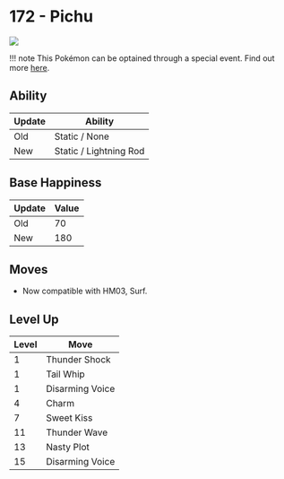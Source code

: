 # 172 - Pichu
![][172]

!!! note
    This Pokémon can be optained through a special event. Find out more [here](/special_events/#baby-pokemon-egg-gift).

## Ability

Update | Ability
---    | ---
Old    | Static / None
New    | Static / Lightning Rod

## Base Happiness

Update | Value
---    | ---
Old    | 70
New    | 180

## Moves

 - Now compatible with HM03, Surf.

## Level Up

Level | Move
---   | ---
  1   | Thunder Shock
  1   | Tail Whip
  1   | Disarming Voice
  4   | Charm
  7   | Sweet Kiss
 11   | Thunder Wave
 13   | Nasty Plot
 15   | Disarming Voice



[172]: /img/pokemon/172.png
